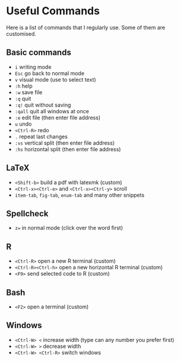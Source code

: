 # Useful Commands

Here is a list of commands that I regularly use. Some of them are customised. 

## Basic commands

* `i` writing mode
* `Esc` go back to normal mode 
* `v` visual mode (use to select text)
* `:h` help
* `:w` save file
* `:q` quit
* `:q!` quit without saving
* `:qall` quit all windows at once
* `:e` edit file (then enter file address)
* `u` undo
* `<Ctrl-R>` redo
* `.` repeat last changes
* `:vs` vertical split (then enter file address)
* `:hs` horizontal split (then enter file address)

## LaTeX

* `<Shift-b>` build a pdf with latexmk (custom)
* `<Ctrl-x><Ctrl-e>` and `<Ctrl-x><Ctrl-y>` scroll
* `item-tab`, `fig-tab`, `enum-tab` and many other snippets

## Spellcheck 

* `z=` in normal mode (click over the word first)

## R

* `<Ctrl-R>` open a new R terminal (custom)
* `<Ctrl-R><Ctrl-h>` open a new horizontal R terminal (custom)
* `<F9>` send selected code to R (custom)

## Bash

* `<F2>` open a terminal (custom)

## Windows

* `<Ctrl-W> <` increase width (type can any number you prefer first)
* `<Ctrl-W> >` decrease width
* `<Ctrl-W> <Ctrl-R>` switch windows

